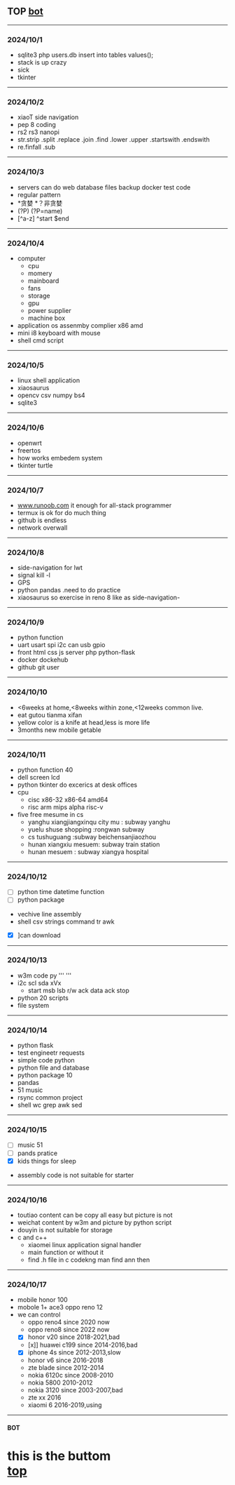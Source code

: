 ## TOP [bot](#bot)
---
### 2024/10/1
- sqlite3 php users.db insert into tables values();
- stack is up crazy
- sick 
- tkinter
---
### 2024/10/2
- xiaoT side navigation
- pep 8 coding
- rs2 rs3 nanopi
- str.strip .split .replace .join .find .lower .upper .startswith .endswith
- re.finfall .sub
---
### 2024/10/3
- servers can do web database files backup docker test code
- regular pattern 
- *贪婪 *？非贪婪
- (?P<name>) (?P=name)
- [^a-z] ^start $end
---
### 2024/10/4
- computer
	- cpu
    - momery
    - mainboard
    - fans
    - storage
    - gpu
    - power supplier
    - machine box
- application os assenmby complier x86 amd 
- mini i8 keyboard with mouse
- shell cmd script
---
### 2024/10/5
- linux shell application
- xiaosaurus
- opencv csv numpy bs4
- sqlite3
---
### 2024/10/6
- openwrt
- freertos
- how works embedem system
- tkinter turtle
---
### 2024/10/7
- www.runoob.com it enough for all-stack programmer
- termux is ok for do much thing
- github is endless
- network overwall
---
### 2024/10/8
- side-navigation for lwt 
- signal kill -l
- GPS
- python pandas .need to do  practice
- xiaosaurus so exercise in reno 8 like as side-navigation-
---
### 2024/10/9
- python function 
- uart usart spi i2c can usb gpio
- front html css js  server php python-flask
- docker dockehub
- github git user
---
### 2024/10/10
- <6weeks at home,<8weeks within zone,<12weeks common live.
- eat gutou tianma xifan
- yellow color is a knife at head,less is more life
- 3months new mobile getable
--- 
### 2024/10/11
- python function 40
- dell screen lcd 
- python tkinter do excerics at desk offices
- cpu 
	- cisc x86-32 x86-64 amd64
    - risc arm mips alpha risc-v
- five free mesume in cs
	- yanghu xiangjiangxinqu city mu : subway yanghu
    - yuelu shuse shopping :rongwan subway
    - cs tushuguang :subway beichensanjiaozhou
    - hunan xiangxiu mesuem: subway train station
    - hunan mesuem : subway xiangya hospital 
---
### 2024/10/12
- [ ] python time datetime function
- [ ] python package
- vechive line assembly
- shell csv strings  command tr awk
- [x] ]can download
---
### 2024/10/13
- w3m code py ''' '''
- i2c scl sda xVx  
   - start msb lsb r/w ack data ack stop
- python 20 scripts
- file system
---
### 2024/10/14
- python flask
- test engineetr requests
- simple code python
- python file and database
- python package 10
- pandas 
- 51 music 
- rsync common project
- shell wc grep awk sed 
---
### 2024/10/15
- [ ] music 51
- [ ] pands pratice
- [x] kids things for sleep 
- assembly code is not suitable for starter
---
### 2024/10/16
- toutiao content can be copy all easy but picture is not
- weichat content by  w3m and picture by python script 
- douyin is not suitable for storage
- c and c++
	- xiaomei linux application signal handler
    - main function or without it
    - find .h file in c codekng man find ann then
---
### 2024/10/17
- mobile honor 100
- mobole 1+ ace3  oppo reno 12
- we can control
	- oppo reno4 since 2020 now
    - oppo reno8 since 2022 now
    - [x] honor v20 since 2018-2021,bad
    - [x]] huawei c199 since 2014-2016,bad
    - [x] iphone 4s since 2012-2013,slow
    - honor v6 since 2016-2018
    - zte blade since 2012-2014
    - nokia 6120c since 2008-2010
    - nokia 5800 2010-2012
    - nokia 3120 since 2003-2007,bad
    - zte xx 2016
    - xiaomi 6 2016-2019,using
---
#### BOT    
this is the buttom   
[top](#top)
===========
